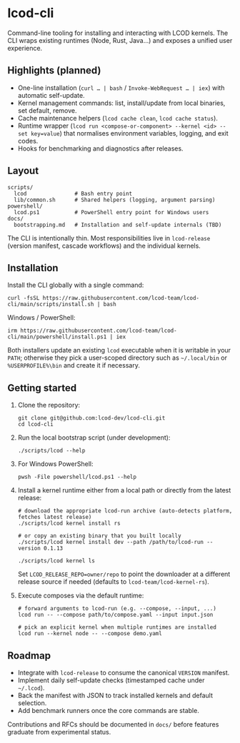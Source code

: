 # lcod-cli

Command-line tooling for installing and interacting with LCOD kernels. The CLI wraps existing runtimes (Node, Rust, Java…) and exposes a unified user experience.

## Highlights (planned)

- One-line installation (`curl … | bash` / `Invoke-WebRequest … | iex`) with automatic self-update.
- Kernel management commands: list, install/update from local binaries, set default, remove.
- Cache maintenance helpers (`lcod cache clean`, `lcod cache status`).
- Runtime wrapper (`lcod run <compose-or-component> --kernel <id> --set key=value`) that normalises environment variables, logging, and exit codes.
- Hooks for benchmarking and diagnostics after releases.

## Layout

```
scripts/
  lcod               # Bash entry point
  lib/common.sh      # Shared helpers (logging, argument parsing)
powershell/
  lcod.ps1           # PowerShell entry point for Windows users
docs/
  bootstrapping.md   # Installation and self-update internals (TBD)
```

The CLI is intentionally thin. Most responsibilities live in `lcod-release` (version manifest, cascade workflows) and the individual kernels.

## Installation

Install the CLI globally with a single command:

```
curl -fsSL https://raw.githubusercontent.com/lcod-team/lcod-cli/main/scripts/install.sh | bash
```

Windows / PowerShell:

```
irm https://raw.githubusercontent.com/lcod-team/lcod-cli/main/powershell/install.ps1 | iex
```

Both installers update an existing `lcod` executable when it is writable in your `PATH`; otherwise they pick a user-scoped directory such as `~/.local/bin` or `%USERPROFILE%\bin` and create it if necessary.

## Getting started

1. Clone the repository:

   ```
   git clone git@github.com:lcod-dev/lcod-cli.git
   cd lcod-cli
   ```

2. Run the local bootstrap script (under development):

   ```
   ./scripts/lcod --help
   ```

3. For Windows PowerShell:

   ```
   pwsh -File powershell/lcod.ps1 --help
   ```

4. Install a kernel runtime either from a local path or directly from the latest release:

   ```
   # download the appropriate lcod-run archive (auto-detects platform, fetches latest release)
   ./scripts/lcod kernel install rs

   # or copy an existing binary that you built locally
   ./scripts/lcod kernel install dev --path /path/to/lcod-run --version 0.1.13

   ./scripts/lcod kernel ls
   ```

   Set `LCOD_RELEASE_REPO=owner/repo` to point the downloader at a different release source if needed (defaults to `lcod-team/lcod-kernel-rs`).

5. Execute composes via the default runtime:

   ```
   # forward arguments to lcod-run (e.g. --compose, --input, ...)
   lcod run -- --compose path/to/compose.yaml --input input.json

   # pick an explicit kernel when multiple runtimes are installed
   lcod run --kernel node -- --compose demo.yaml
   ```

## Roadmap

- Integrate with `lcod-release` to consume the canonical `VERSION` manifest.
- Implement daily self-update checks (timestamped cache under `~/.lcod`).
- Back the manifest with JSON to track installed kernels and default selection.
- Add benchmark runners once the core commands are stable.

Contributions and RFCs should be documented in `docs/` before features graduate from experimental status.
